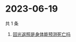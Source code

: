 # 2023-06-19

共 1 条

<!-- BEGIN ZHIHUSEARCH -->
<!-- 最后更新时间 Mon Jun 19 2023 08:53:58 GMT+0800 (China Standard Time) -->
1. [回光返照是身体能预测死亡吗](https://www.zhihu.com/search?q=回光返照是身体能预测死亡吗)
<!-- END ZHIHUSEARCH -->
